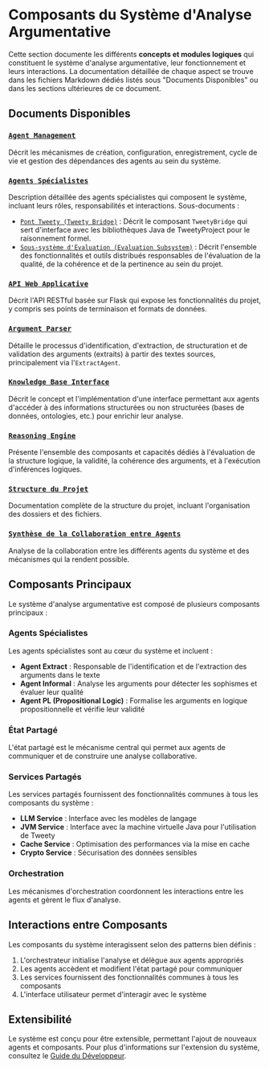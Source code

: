 # Composants du Système d'Analyse Argumentative

Cette section documente les différents **concepts et modules logiques** qui constituent le système d'analyse argumentative, leur fonctionnement et leurs interactions. La documentation détaillée de chaque aspect se trouve dans les fichiers Markdown dédiés listés sous "Documents Disponibles" ou dans les sections ultérieures de ce document.

## Documents Disponibles

### [`Agent Management`](./agent_management.md)
Décrit les mécanismes de création, configuration, enregistrement, cycle de vie et gestion des dépendances des agents au sein du système.

### [`Agents Spécialistes`](./agents_specialistes.md)
Description détaillée des agents spécialistes qui composent le système, incluant leurs rôles, responsabilités et interactions. Sous-documents :
*   [`Pont Tweety (Tweety Bridge)`](./tweety_bridge.md) : Décrit le composant `TweetyBridge` qui sert d'interface avec les bibliothèques Java de TweetyProject pour le raisonnement formel.
*   [`Sous-système d'Évaluation (Evaluation Subsystem)`](./evaluation_subsystem.md) : Décrit l'ensemble des fonctionnalités et outils distribués responsables de l'évaluation de la qualité, de la cohérence et de la pertinence au sein du projet.

### [`API Web Applicative`](./api_web.md)
Décrit l'API RESTful basée sur Flask qui expose les fonctionnalités du projet, y compris ses points de terminaison et formats de données.

### [`Argument Parser`](./argument_parser.md)
Détaille le processus d'identification, d'extraction, de structuration et de validation des arguments (extraits) à partir des textes sources, principalement via l'`ExtractAgent`.

### [`Knowledge Base Interface`](./knowledge_base_interface.md)
Décrit le concept et l'implémentation d'une interface permettant aux agents d'accéder à des informations structurées ou non structurées (bases de données, ontologies, etc.) pour enrichir leur analyse.

### [`Reasoning Engine`](./reasoning_engine.md)
Présente l'ensemble des composants et capacités dédiés à l'évaluation de la structure logique, la validité, la cohérence des arguments, et à l'exécution d'inférences logiques.

### [`Structure du Projet`](./structure_projet.md)
Documentation complète de la structure du projet, incluant l'organisation des dossiers et des fichiers.

### [`Synthèse de la Collaboration entre Agents`](./synthese_collaboration.md)
Analyse de la collaboration entre les différents agents du système et des mécanismes qui la rendent possible.

## Composants Principaux

Le système d'analyse argumentative est composé de plusieurs composants principaux :

### Agents Spécialistes

Les agents spécialistes sont au cœur du système et incluent :

- **Agent Extract** : Responsable de l'identification et de l'extraction des arguments dans le texte
- **Agent Informal** : Analyse les arguments pour détecter les sophismes et évaluer leur qualité
- **Agent PL (Propositional Logic)** : Formalise les arguments en logique propositionnelle et vérifie leur validité

### État Partagé

L'état partagé est le mécanisme central qui permet aux agents de communiquer et de construire une analyse collaborative.

### Services Partagés

Les services partagés fournissent des fonctionnalités communes à tous les composants du système :

- **LLM Service** : Interface avec les modèles de langage
- **JVM Service** : Interface avec la machine virtuelle Java pour l'utilisation de Tweety
- **Cache Service** : Optimisation des performances via la mise en cache
- **Crypto Service** : Sécurisation des données sensibles

### Orchestration

Les mécanismes d'orchestration coordonnent les interactions entre les agents et gèrent le flux d'analyse.

## Interactions entre Composants

Les composants du système interagissent selon des patterns bien définis :

1. L'orchestrateur initialise l'analyse et délègue aux agents appropriés
2. Les agents accèdent et modifient l'état partagé pour communiquer
3. Les services fournissent des fonctionnalités communes à tous les composants
4. L'interface utilisateur permet d'interagir avec le système

## Extensibilité

Le système est conçu pour être extensible, permettant l'ajout de nouveaux agents et composants. Pour plus d'informations sur l'extension du système, consultez le [Guide du Développeur](../guides/guide_developpeur.md).